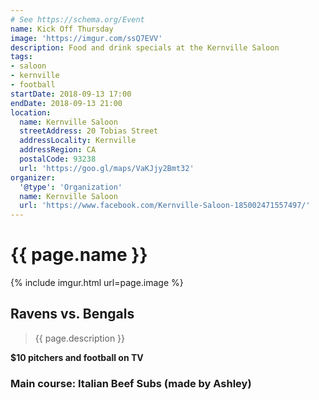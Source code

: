 ```yaml
---
# See https://schema.org/Event
name: Kick Off Thursday
image: 'https://imgur.com/ssQ7EVV'
description: Food and drink specials at the Kernville Saloon
tags:
- saloon
- kernville
- football
startDate: 2018-09-13 17:00
endDate: 2018-09-13 21:00
location:
  name: Kernville Saloon
  streetAddress: 20 Tobias Street
  addressLocality: Kernville
  addressRegion: CA
  postalCode: 93238
  url: 'https://goo.gl/maps/VaKJjy2Bmt32'
organizer:
  '@type': 'Organization'
  name: Kernville Saloon
  url: 'https://www.facebook.com/Kernville-Saloon-185002471557497/'
---
```

# {{ page.name }}
{% include imgur.html url=page.image %}

## Ravens vs. Bengals

> {{ page.description }}

**$10 pitchers and football on TV**

### Main course: Italian Beef Subs (made by Ashley)
